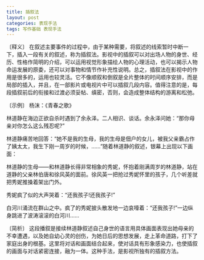 ```yaml
---
title: 插叙法
layout: post
categories: 表现手法
tags: 写作基础 表现手法
---
```


〔释义〕 在叙述主要事件的过程中，由于某种需要，将叙述的线索暂时中断一下，插入一段有关的叙述，称为插叙法。影视中的插叙可以对出场人物的身世、经历、性格作简明的介绍，可以运用视觉形象描绘人物的心理活动，也可以揭示人物命运发展的原委，还可以对事物和情节作补充性说明。总之，插叙法在影视中的作用是很多的，运用也较灵活。它不像顺叙和倒叙是全片整体的时间顺序安排，而是局部的插入，并且，在一部影片或电视片中可以插叙几段内容。值得注意的是，每段插叙前后的衔接和过渡必须妥帖、缜密，否则，会造成整体结构的游离和松弛。

〔示例〕 杨沫：《青春之歌》

林道静在海边正欲自杀时遇到了余永泽。二人相识、谈话。余永泽问她：“那你母亲对你怎么这么残忍呢?”

林道静痛苦地回答：“她不是我的生母，我的生母是佃户的女儿，被我父亲霸占作了姨太太，我生下刚一周岁的时候，……”随着林道静的叙述，银幕上出现以下画面：

林道静的生母——和林道静长得非常相象的秀妮，怀抱着刚满周岁的林道静，站在道静的父亲林伯唐和徐风英的面前。徐风英一把抢过秀妮怀里的孩子，几个听差就把秀妮推搡着架出门外。

秀妮疯了似的大声哭着：“还我孩子!还我孩子!”

白河川涌流在群山之中。疯了的秀妮披头散发地一边哀嚎着：“还我孩子!”一边纵身跳进了波涛滚滚的白河川……

〔简析〕 这段播叙是接续林道静叙述自己身世的语言用具体画面表现出她母亲的不幸遭遇，以及她自幼心灵的创伤，为她日后的思想发展，走上革命道路，打下了家庭出身的根基。这里将对话和画面结合起来，使对话具有形象感染力，也使插叙的画面与对话紧密连接，融为一体。这种手法，是影视所独有的插叙方法。 